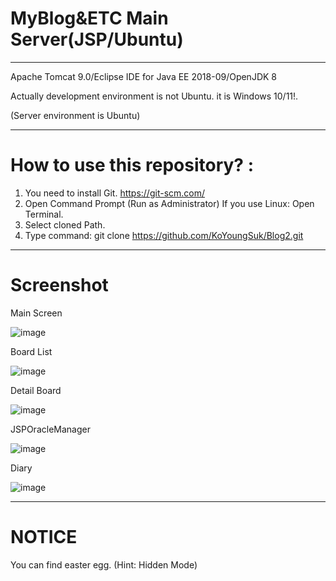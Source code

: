 # MyBlog&amp;ETC Main Server(JSP/Ubuntu)

------------------------------------------------------------------------------------------------------------------------------------------

Apache Tomcat 9.0/Eclipse IDE for Java EE 2018-09/OpenJDK 8

Actually development environment is not Ubuntu. it is Windows 10/11!.

(Server environment is Ubuntu)

--------------------------------------------------------------------------------------------------------------------------------------------

# How to use this repository? :

  1. You need to install Git. https://git-scm.com/
  2. Open Command Prompt (Run as Administrator)
     If you use Linux: Open Terminal. 
  4. Select cloned Path. 
  5. Type command: git clone https://github.com/KoYoungSuk/Blog2.git
  
 ----------------------------------------------------------------------------------------------------------------------------------------
 # Screenshot
 
 Main Screen 
 
![image](https://user-images.githubusercontent.com/58511486/170816800-fd3f9161-bec5-4256-b1a7-5574bf0acdaf.png)

 Board List
 
 ![image](https://user-images.githubusercontent.com/58511486/170816836-c3049b6e-caea-478d-bddc-e19a83ed040e.png)

 Detail Board
 
 ![image](https://user-images.githubusercontent.com/58511486/170816865-92f3c990-ec55-4be5-a6cd-7c97cf95d6ef.png)

 JSPOracleManager
 
 ![image](https://user-images.githubusercontent.com/58511486/170816893-b9c05a71-b4bb-4cba-b68f-d1e77daf7a79.png)

 Diary
 
 ![image](https://user-images.githubusercontent.com/58511486/170846822-9f8288f0-f26c-4f0d-a105-cbcb47d1fff0.png)

 ------------------------------------------------------------------------------------------------------------------------------------------
 # NOTICE
 
 You can find easter egg. (Hint: Hidden Mode) 
